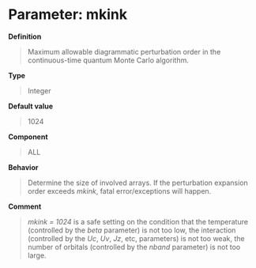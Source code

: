 # Parameter: mkink

**Definition**

> Maximum allowable diagrammatic perturbation order in the continuous-time quantum Monte Carlo algorithm.

**Type**

> Integer

**Default value**

> 1024

**Component**

> ALL

**Behavior**

> Determine the size of involved arrays. If the perturbation expansion order exceeds *mkink*, fatal error/exceptions will happen.

**Comment**

> *mkink = 1024* is a safe setting on the condition that the temperature (controlled by the *beta* parameter) is not too low, the interaction (controlled by the *Uc*, *Uv*, *Jz*, etc,  parameters) is not too weak, the number of orbitals (controlled by the *nband* parameter) is not too large.
